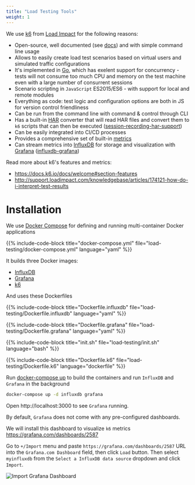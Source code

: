 ```yaml
---
title: "Load Testing Tools"
weight: 1
---
```


We use [k6](https://github.com/loadimpact/k6) from [Load Impact](https://loadimpact.com/) for the following reasons:

* Open-source, well documented (see [docs](https://docs.k6.io/docs)) and with simple command line usage
* Allows to easily create load test scenarios based on virtual users and simulated traffic configurations
* It's implemented in [Go](https://golang.org/), which has exelent support for concurrency - tests will not consume too much CPU and memory on the test machine even with a large number of consurrent sessions
* Scenario scripting in `JavaScript` ES2015/ES6 - with support for local and remote modules
* Everything as code: test logic and configuration options are both in JS for version control friendliness
* Can be run from the command line with command & control through CLI
* Has a built-in [HAR](http://www.softwareishard.com/blog/har-12-spec/) converter that will read HAR files and convert them to `k6` scripts that can then be executed ([session-recording-har-support](https://docs.k6.io/docs/session-recording-har-support))
* Can be easily integrated into CI/CD processes
* Provides a comprehensive set of built-in [metrics](https://docs.k6.io/docs/result-metrics)
* Can stream metrics into [InfluxDB](https://www.influxdata.com/) for storage and visualization with [Grafana](https://grafana.com/) ([influxdb-grafana](https://docs.k6.io/docs/influxdb-grafana))

Read more about k6's features and metrics:

* https://docs.k6.io/docs/welcome#section-features
* http://support.loadimpact.com/knowledgebase/articles/174121-how-do-i-interpret-test-results


# Installation

We use [Docker Compose](https://docs.docker.com/compose/) for defining and running multi-container Docker applications

{{% include-code-block title="docker-compose.yml" file="load-testing/docker-compose.yml" language="yaml" %}}

It builds three Docker images:

* [InfluxDB](https://www.influxdata.com/)
* [Grafana](https://grafana.com/)
* [k6](https://github.com/loadimpact/k6)

And uses these Dockerfiles

{{% include-code-block title="Dockerfile.influxdb" file="load-testing/Dockerfile.influxdb" language="yaml" %}}

{{% include-code-block title="Dockerfile.grafana" file="load-testing/Dockerfile.grafana" language="yaml" %}}

{{% include-code-block title="init.sh" file="load-testing/init.sh" language="bash" %}}

{{% include-code-block title="Dockerfile.k6" file="load-testing/Dockerfile.k6" language="dockerfile" %}}

Run [docker-compose up](https://docs.docker.com/compose/reference/up/) to build the containers and run `InfluxDB` and `Grafana` in the background

```sh
docker-compose up -d influxdb grafana
```

Open http://localhost:3000 to see `Grafana` running.

By default, `Grafana` does not come with any pre-configured dashboards.

We will install this dashboard to visualize `k6` metrics https://grafana.com/dashboards/2587

Go to `+/Import` menu and paste `https://grafana.com/dashboards/2587` URL into the `Grafana.com Dashboard` field, then click `Load` button.
Then select `myinfluxdb` from the `Select a InfluxDB data source` dropdown and click `Import`.

![Import Grafana Dashboard](/assets/load-testing-grafana-setup-01.png)
